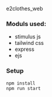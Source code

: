 e2clothes_web 

### Moduls used:

- stimulus js
- tailwind css
- express
- ejs

### Setup

``` shell
npm install
npm run start
```
